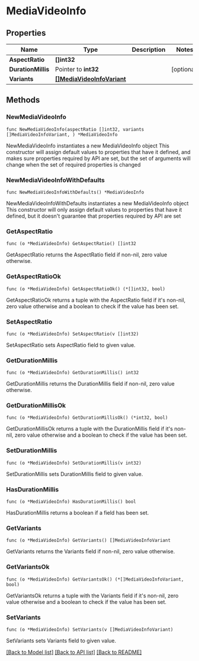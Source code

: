 # MediaVideoInfo

## Properties

Name | Type | Description | Notes
------------ | ------------- | ------------- | -------------
**AspectRatio** | **[]int32** |  | 
**DurationMillis** | Pointer to **int32** |  | [optional] 
**Variants** | [**[]MediaVideoInfoVariant**](MediaVideoInfoVariant.md) |  | 

## Methods

### NewMediaVideoInfo

`func NewMediaVideoInfo(aspectRatio []int32, variants []MediaVideoInfoVariant, ) *MediaVideoInfo`

NewMediaVideoInfo instantiates a new MediaVideoInfo object
This constructor will assign default values to properties that have it defined,
and makes sure properties required by API are set, but the set of arguments
will change when the set of required properties is changed

### NewMediaVideoInfoWithDefaults

`func NewMediaVideoInfoWithDefaults() *MediaVideoInfo`

NewMediaVideoInfoWithDefaults instantiates a new MediaVideoInfo object
This constructor will only assign default values to properties that have it defined,
but it doesn't guarantee that properties required by API are set

### GetAspectRatio

`func (o *MediaVideoInfo) GetAspectRatio() []int32`

GetAspectRatio returns the AspectRatio field if non-nil, zero value otherwise.

### GetAspectRatioOk

`func (o *MediaVideoInfo) GetAspectRatioOk() (*[]int32, bool)`

GetAspectRatioOk returns a tuple with the AspectRatio field if it's non-nil, zero value otherwise
and a boolean to check if the value has been set.

### SetAspectRatio

`func (o *MediaVideoInfo) SetAspectRatio(v []int32)`

SetAspectRatio sets AspectRatio field to given value.


### GetDurationMillis

`func (o *MediaVideoInfo) GetDurationMillis() int32`

GetDurationMillis returns the DurationMillis field if non-nil, zero value otherwise.

### GetDurationMillisOk

`func (o *MediaVideoInfo) GetDurationMillisOk() (*int32, bool)`

GetDurationMillisOk returns a tuple with the DurationMillis field if it's non-nil, zero value otherwise
and a boolean to check if the value has been set.

### SetDurationMillis

`func (o *MediaVideoInfo) SetDurationMillis(v int32)`

SetDurationMillis sets DurationMillis field to given value.

### HasDurationMillis

`func (o *MediaVideoInfo) HasDurationMillis() bool`

HasDurationMillis returns a boolean if a field has been set.

### GetVariants

`func (o *MediaVideoInfo) GetVariants() []MediaVideoInfoVariant`

GetVariants returns the Variants field if non-nil, zero value otherwise.

### GetVariantsOk

`func (o *MediaVideoInfo) GetVariantsOk() (*[]MediaVideoInfoVariant, bool)`

GetVariantsOk returns a tuple with the Variants field if it's non-nil, zero value otherwise
and a boolean to check if the value has been set.

### SetVariants

`func (o *MediaVideoInfo) SetVariants(v []MediaVideoInfoVariant)`

SetVariants sets Variants field to given value.



[[Back to Model list]](../README.md#documentation-for-models) [[Back to API list]](../README.md#documentation-for-api-endpoints) [[Back to README]](../README.md)


